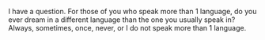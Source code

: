 I have a question. For those of you who speak more than 1 language, do you ever
dream in a different language than the one you usually speak in? Always,
sometimes, once, never, or I do not speak more than 1 language.

